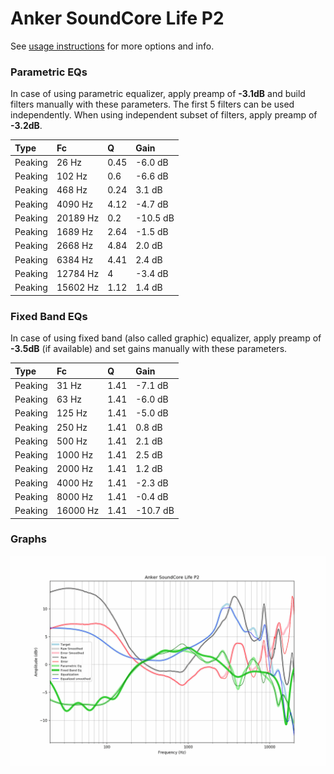 # Anker SoundCore Life P2
See [usage instructions](https://github.com/jaakkopasanen/AutoEq#usage) for more options and info.

### Parametric EQs
In case of using parametric equalizer, apply preamp of **-3.1dB** and build filters manually
with these parameters. The first 5 filters can be used independently.
When using independent subset of filters, apply preamp of **-3.2dB**.

| Type    | Fc       |    Q | Gain     |
|:--------|:---------|:-----|:---------|
| Peaking | 26 Hz    | 0.45 | -6.0 dB  |
| Peaking | 102 Hz   | 0.6  | -6.6 dB  |
| Peaking | 468 Hz   | 0.24 | 3.1 dB   |
| Peaking | 4090 Hz  | 4.12 | -4.7 dB  |
| Peaking | 20189 Hz | 0.2  | -10.5 dB |
| Peaking | 1689 Hz  | 2.64 | -1.5 dB  |
| Peaking | 2668 Hz  | 4.84 | 2.0 dB   |
| Peaking | 6384 Hz  | 4.41 | 2.4 dB   |
| Peaking | 12784 Hz | 4    | -3.4 dB  |
| Peaking | 15602 Hz | 1.12 | 1.4 dB   |

### Fixed Band EQs
In case of using fixed band (also called graphic) equalizer, apply preamp of **-3.5dB**
(if available) and set gains manually with these parameters.

| Type    | Fc       |    Q | Gain     |
|:--------|:---------|:-----|:---------|
| Peaking | 31 Hz    | 1.41 | -7.1 dB  |
| Peaking | 63 Hz    | 1.41 | -6.0 dB  |
| Peaking | 125 Hz   | 1.41 | -5.0 dB  |
| Peaking | 250 Hz   | 1.41 | 0.8 dB   |
| Peaking | 500 Hz   | 1.41 | 2.1 dB   |
| Peaking | 1000 Hz  | 1.41 | 2.5 dB   |
| Peaking | 2000 Hz  | 1.41 | 1.2 dB   |
| Peaking | 4000 Hz  | 1.41 | -2.3 dB  |
| Peaking | 8000 Hz  | 1.41 | -0.4 dB  |
| Peaking | 16000 Hz | 1.41 | -10.7 dB |

### Graphs
![](./Anker%20SoundCore%20Life%20P2.png)